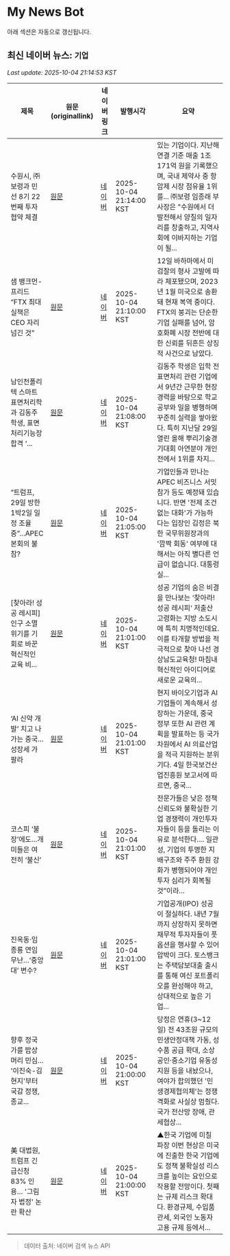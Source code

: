 # My News Bot

아래 섹션은 자동으로 갱신됩니다.

<!-- NEWS:START -->
## 최신 네이버 뉴스: `기업`
_Last update: 2025-10-04 21:14:53 KST_

| 제목 | 원문(originallink) | 네이버 링크 | 발행시각 | 요약 |
|---|---|---|---|---|
| 수원시, ㈜보령과 민선 8기 22번째 투자협약 체결 | [원문](https://www.thereport.co.kr/news/articleView.html?idxno=71995) | [네이버](https://www.thereport.co.kr/news/articleView.html?idxno=71995) | 2025-10-04 21:14:00 KST | 있는 기업이다. 지난해 연결 기준 매출 1조 171억 원을 기록했으며, 국내 제약사 중 항암제 시장 점유율 1위를... ㈜보령 임종래 부사장은 "수원에서 더 발전해서 양질의 일자리를 창출하고, 지역사회에 이바지하는 기업이 될... |
| 샘 뱅크먼-프리드 “FTX 최대 실책은 CEO 자리 넘긴 것” | [원문](https://www.tokenpost.kr/news/cryptocurrency/291776) | [네이버](https://www.tokenpost.kr/news/cryptocurrency/291776) | 2025-10-04 21:10:00 KST | 12일 바하마에서 미 검찰의 형사 고발에 따라 체포됐으며, 2023년 1월 미국으로 송환돼 현재 복역 중이다. FTX의 붕괴는 단순한 기업 실패를 넘어, 암호화폐 시장 전반에 대한 신뢰를 뒤흔든 상징적 사건으로 남았다. |
| 남인천폴리텍 스마트표면처리학과 김동주 학생, 표면처리기능장 합격 ‘... | [원문](https://www.livesnews.com/news/article.html?no=55127) | [네이버](https://www.livesnews.com/news/article.html?no=55127) | 2025-10-04 21:08:00 KST | 김동주 학생은 입학 전 표면처리 관련 기업에서 9년간 근무한 현장 경력을 바탕으로 학교 공부와 일을 병행하며 꾸준히 실력을 쌓아왔다. 특히 지난달 29일 열린 올해 뿌리기술경기대회 아연분야 개인전에서 1위를 차지... |
| “트럼프, 29일 방한 1박2일 일정 조율 중”…APEC 본회의 불참? | [원문](https://news.kbs.co.kr/news/pc/view/view.do?ncd=8375027&ref=A) | [네이버](https://n.news.naver.com/mnews/article/056/0012042362?sid=100) | 2025-10-04 21:05:00 KST | 기업인들과 만나는 APEC 비즈니스 서밋 참가 등도 예정돼 있습니다. 반면 '전제 조건 없는 대화'가 가능하다는 입장인 김정은 북한 국무위원장과의 '깜짝 회동' 여부에 대해서는 아직 별다른 언급이 없습니다. 대통령실... |
| [찾아라! 성공 레시피] 인구 소멸 위기를 기회로 바꾼 혁신적인 교육 비... | [원문](http://www.yonhapnewstv.co.kr/MYH20250930154657XEf) | [네이버](https://n.news.naver.com/mnews/article/422/0000788200?sid=102) | 2025-10-04 21:01:00 KST | 성공 기업의 숨은 비결을 만나보는 ‘찾아라! 성공 레시피‘ 저출산 고령화는 지방 소도시에 특히 치명적인데요. 이를 타개할 방법을 적극적으로 찾아 나선 경상남도교육청! 마침내 혁신적인 아이디어로 새로운 교육의... |
| ‘AI 신약 개발’ 치고 나가는 중국… 성장세 가팔라​ | [원문](https://health.chosun.com/site/data/html_dir/2025/10/02/2025100201646.html) | [네이버](https://n.news.naver.com/mnews/article/346/0000098338?sid=103) | 2025-10-04 21:01:00 KST | 현지 바이오기업과 AI기업들이 계속해서 성장하는 가운데, 중국 정부 또한 AI 관련 계획을 발표하는 등 국가 차원에서 AI 의료산업을 적극 지원하는 분위기다. 4일 한국보건산업진흥원 보고서에 따르면, 중국... |
| 코스피 ‘불장’에도…개미들은 여전히 ‘불신’ | [원문](https://www.mk.co.kr/article/11433503) | [네이버](https://n.news.naver.com/mnews/article/024/0000100356?sid=101) | 2025-10-04 21:01:00 KST | 전문가들은 낮은 정책 신뢰도와 불확실한 기업 경쟁력이 개인투자자들이 등을 돌리는 이유로 분석한다.... 일관성, 기업의 투명한 지배구조와 주주 환원 강화가 병행되어야 개인 투자 심리가 회복될 것”이라... |
| 진옥동·임종룡 연임 무난…‘중앙대’ 변수? | [원문](https://www.mk.co.kr/article/11429956) | [네이버](https://n.news.naver.com/mnews/article/024/0000100358?sid=101) | 2025-10-04 21:01:00 KST | 기업공개(IPO) 성공이 절실하다. 내년 7월까지 상장하지 못하면 재무적 투자자들이 풋옵션을 행사할 수 있어 압박이 크다. 토스뱅크는 주택담보대출 출시를 통해 여신 포트폴리오를 완성해야 하고, 상대적으로 높은 기업... |
| 향후 정국 가를 밥상머리 민심… '이진숙-김현지'부터 국감 정쟁, 종교... | [원문](https://www.newscj.com/news/articleView.html?idxno=3325178) | [네이버](https://www.newscj.com/news/articleView.html?idxno=3325178) | 2025-10-04 21:00:00 KST | 당정은 연휴(3~12일) 전 43조원 규모의 민생안정대책 가동, 성수품 공급 확대, 소상공인·중소기업 유동성 지원 등을 내놨으나, 여야가 합의했던 '민생경제협의체'는 정쟁 격화로 사실상 멈췄다. 국가 전산망 장애, 관세협상... |
| 美 대법원, 트럼프 긴급신청 83% 인용… '그림자 법정' 논란 확산 | [원문](http://www.newsroad.co.kr/news/articleView.html?idxno=46898) | [네이버](http://www.newsroad.co.kr/news/articleView.html?idxno=46898) | 2025-10-04 21:00:00 KST | ▲한국 기업에 미칠 파장 이번 현상은 미국에 진출한 한국 기업에도 정책 불확실성 리스크를 높이는 요인으로 작용할 전망이다. 첫째는 규제 리스크 확대다. 환경규제, 수입품 관세, 외국인 노동자 고용 규제 등에서... |

> 데이터 출처: 네이버 검색 뉴스 API
<!-- NEWS:END -->
